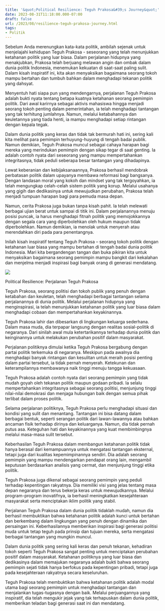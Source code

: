 ```yaml
---
title: '&quot;Political Resilience: Teguh Prakosa&#39;s Journey&quot;'
date: 2023-08-31T11:18:00.000-07:00
draft: false
url: /2023/08/resilience-teguh-prakosa-journey.html
tags: 
- Politik
---
```


  

Sebelum Anda merenungkan kata-kata politik, ambilah sejenak untuk menjelajahi kehidupan Teguh Prakosa - seseorang yang telah menunjukkan ketahanan politik yang luar biasa. Dalam perjalanan hidupnya yang menakjubkan, Prakosa telah berjuang melawan angin dan ombak dalam dunia politik Indonesia, menemukan kekuatan di saat-saat paling sulit. Dalam kisah inspiratif ini, kita akan menyaksikan bagaimana seorang tokoh mampu bertahan dan tumbuh bahkan dalam menghadapi tekanan politik yang dahsyat.

  

Menyentuh hati siapa pun yang mendengarnya, perjalanan Teguh Prakosa adalah bukti nyata tentang betapa kuatnya ketahanan seorang pemimpin politik. Dari awal karirnya sebagai aktivis mahasiswa hingga menjadi seorang tokoh penting dalam pemerintahan, ia telah menghadapi tantangan yang tak terhitung jumlahnya. Namun, melalui ketabahannya dan keuletannya yang tiada henti, ia mampu menghadapi setiap rintangan dengan kepala tegak.

  

Dalam dunia politik yang keras dan tidak tak bermurah hati ini, sering kali kita melihat para pemimpin terhuyung-huyung di tengah badai publik. Namun demikian, Teguh Prakosa muncul sebagai cahaya harapan bagi mereka yang merindukan pemimpin dengan sikap tegar di saat genting. Ia adalah contoh nyata dari seseorang yang mampu mempertahankan integritasnya, tidak peduli seberapa besar tantangan yang dihadapinya.

  

Lewat keberanian dan kebijaksanaannya, Prakosa berhasil mendobrak perbatasan politik dalam upayanya membawa reformasi bagi bangsanya. Dengan landasan moral yang kokoh dan mindset yang tak tergoyahkan, ia telah mengungkap celah-celah sistem politik yang korup. Melalui usahanya yang gigih dan dedikasinya untuk mewujudkan perubahan, Prakosa telah menjadi tumpuan harapan bagi para pemuda masa depan.

  

Namun, cerita Prakosa juga bukan tanpa kisah pahit. Ia telah melewati berbagai ujian berat untuk sampai di titik ini. Dalam perjalanannya menuju posisi puncak, ia harus menghadapi fitnah politik yang memojokkannya dengan segala cara yang diperbolehkan oleh hukum maupun tidak diperbolehkan. Namun demikian, ia menolak untuk menyerah atau merendahkan diri pada para penentangnya.

  

Inilah kisah inspiratif tentang Teguh Prakosa – seorang tokoh politik dengan ketahanan luar biasa yang mampu bertahan di tengah badai dunia politik Indonesia. Mari kita bergandengan tangan dan buka pikiran kita untuk menyaksikan bagaimana seorang pemimpin mampu bangkit dari kekalahan dan menjelma menjadi inspirasi bagi banyak orang di generasi mendatang.  

  

![](https://i.ytimg.com/vi/nky6TY4pIAE/maxresdefault.jpg)

  

Political Resilience: Perjalanan Teguh Prakosa

  

Teguh Prakosa, seorang politisi dan tokoh publik yang penuh dengan ketabahan dan keuletan, telah menghadapi berbagai tantangan selama perjalanannya di dunia politik. Melalui perjalanan hidupnya yang menginspirasi, ia telah menunjukkan ketahanan politik yang luar biasa dalam menghadapi cobaan dan mempertahankan keyakinannya.

  

Teguh Prakosa lahir dan dibesarkan di lingkungan keluarga sederhana. Dalam masa muda, dia terpapar langsung dengan realitas sosial-politik di negaranya. Dari sinilah awal mula ketertarikannya terhadap dunia politik dan keinginannya untuk melakukan perubahan positif dalam masyarakat.

  

Perjalanan politiknya dimulai ketika Teguh Prakosa bergabung dengan partai politik terkemuka di negaranya. Meskipun pada awalnya dia menghadapi banyak rintangan dan kesulitan untuk meraih posisi penting dalam partai tersebut, ia tidak pernah menyerah. Ketekunan dan keterampilannya membawanya naik tinggi menuju tangga kekuasaan.

  

Teguh Prakosa adalah contoh nyata dari seorang pemimpin yang tidak mudah goyah oleh tekanan politik maupun godaan pribadi. Ia selalu mempertahankan integritasnya sebagai seorang politisi, menjunjung tinggi nilai-nilai demokrasi dan menjaga hubungan baik dengan semua pihak terlibat dalam proses politik.

  

Selama perjalanan politiknya, Teguh Prakosa perlu menghadapi situasi dan kondisi yang sulit dan menantang. Tantangan ini bisa datang dalam berbagai bentuk, seperti serangan politik dari lawan-lawannya atau bahkan ancaman fisik terhadap dirinya dan keluarganya. Namun, dia tidak pernah putus asa. Keteguhan hati dan keyakinannya yang kuat membimbingnya melalui masa-masa sulit tersebut.

  

Keberhasilan Teguh Prakosa dalam membangun ketahanan politik tidak hanya berasal dari kemampuannya untuk mengatasi tantangan eksternal, tetapi juga dari kualitas kepemimpinannya sendiri. Dia adalah seorang pemimpin yang mampu mendengarkan pendapat orang lain, mengambil keputusan berdasarkan analisis yang cermat, dan menjunjung tinggi etika politik.

  

Teguh Prakosa juga dikenal sebagai seorang pemimpin yang peduli terhadap kepentingan rakyatnya. Dia memiliki visi yang jelas tentang masa depan negaranya dan terus bekerja keras untuk mewujudkannya. Melalui program-program inovatifnya, ia berhasil meningkatkan kesejahteraan masyarakat serta menciptakan iklim politik yang stabil.

  

Perjalanan Teguh Prakosa dalam dunia politik tidaklah mudah, namun dia berhasil membuktikan bahwa ketahanan politik adalah kunci untuk bertahan dan berkembang dalam lingkungan yang penuh dengan dinamika dan persaingan ini. Keberhasilannya memberikan inspirasi bagi generasi politisi muda untuk tetap teguh pada prinsip dan tujuan mereka, serta mengatasi berbagai tantangan yang mungkin muncul.

  

Dalam dunia politik yang sering kali keras dan penuh tekanan, kehadiran tokoh seperti Teguh Prakosa sangat penting untuk menciptakan perubahan positif dalam masyarakat. Ketahanan politiknya yang luar biasa dan dedikasinya dalam memajukan negaranya adalah bukti bahwa seorang pemimpin sejati tidak hanya berfokus pada kepentingan pribadi, tetapi juga pada kesejahteraan rakyatnya secara keseluruhan.

  

Teguh Prakosa telah membuktikan bahwa ketahanan politik adalah modal utama bagi seorang pemimpin untuk menghadapi tantangan dan menjalankan tugas-tugasnya dengan baik. Melalui perjuangannya yang inspiratif, dia telah mengukir jejak yang tak terhapuskan dalam dunia politik, memberikan teladan bagi generasi saat ini dan mendatang.